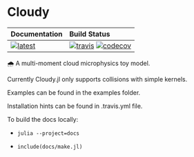 # Cloudy

| **Documentation**                             | **Build Status**                                                                                                     |
|:--------------------------------------------- |:---------------------------------------------------------------------------------------------------------------------|
| [![latest][docs-latest-img]][docs-latest-url] | [![travis][travis-img]][travis-url] [![codecov][codecov-img]][codecov-url] |

[docs-latest-img]: https://img.shields.io/badge/docs-latest-blue.svg
[docs-latest-url]: https://CliMA.github.io/Cloudy.jl/latest/

[travis-img]: https://travis-ci.org/CliMA/Cloudy.jl.svg?branch=master
[travis-url]: https://travis-ci.org/CliMA/Cloudy.jl

[codecov-img]: https://codecov.io/gh/CliMA/Cloudy.jl/branch/master/graph/badge.svg
[codecov-url]: https://codecov.io/gh/CliMA/Cloudy.jl

:cloud_with_rain: A multi-moment cloud microphysics toy model.

Currently Cloudy.jl only supports collisions with simple kernels.

Examples can be found in the examples folder.

Installation hints can be found in .travis.yml file.

To build the docs locally:

- ```julia --project=docs```

- ```include(docs/make.jl)```

